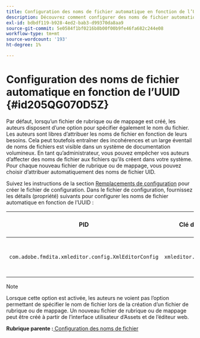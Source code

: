 ```yaml
---
title: Configuration des noms de fichier automatique en fonction de l’UUID
description: Découvrez comment configurer des noms de fichier automatique en fonction de l’UUID
exl-id: bdbdf119-b928-4ed2-bab3-d99370da8aa9
source-git-commit: 5e0584f1bf0216b8b00f00b9fe46fa682c244e08
workflow-type: tm+mt
source-wordcount: '193'
ht-degree: 1%

---
```


# Configuration des noms de fichier automatique en fonction de l’UUID {#id205QG070D5Z}

Par défaut, lorsqu’un fichier de rubrique ou de mappage est créé, les auteurs disposent d’une option pour spécifier également le nom du fichier. Les auteurs sont libres d’attribuer les noms de fichier en fonction de leurs besoins. Cela peut toutefois entraîner des incohérences et un large éventail de noms de fichiers est visible dans un système de documentation volumineux. En tant qu’administrateur, vous pouvez empêcher vos auteurs d’affecter des noms de fichier aux fichiers qu’ils créent dans votre système. Pour chaque nouveau fichier de rubrique ou de mappage, vous pouvez choisir d’attribuer automatiquement des noms de fichier UID.

Suivez les instructions de la section [Remplacements de configuration](download-install-additional-config-override.md#) pour créer le fichier de configuration. Dans le fichier de configuration, fournissez les détails \(propriété\) suivants pour configurer les noms de fichier automatique en fonction de l’UUID :

| PID | Clé de propriété | Valeur de la propriété |
|---|------------|--------------|
| `com.adobe.fmdita.xmleditor.config.XmlEditorConfig` | `xmleditor.uniquefilenames` | Booléen \(true/false\).<br> **Valeur par défaut**: false |

>[!NOTE]
>
> Lorsque cette option est activée, les auteurs ne voient pas l’option permettant de spécifier le nom de fichier lors de la création d’un fichier de rubrique ou de mappage. Un nouveau fichier de rubrique ou de mappage peut être créé à partir de l’interface utilisateur d’Assets et de l’éditeur web.

**Rubrique parente :**[ Configuration des noms de fichier](conf-file-names.md)
